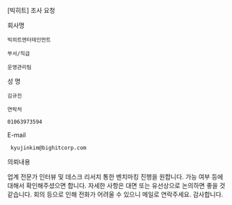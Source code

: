 [빅히트] 조사 요청


회사명

 	빅히트엔터테인먼트

 	부서/직급

 	운영관리팀

 	
성 명

 	김규진

 	연락처

 	01063973594

 	
E-mail

 	 kyujinkim@bighitcorp.com

 	
 	 	  

의뢰내용

   업계 전문가 인터뷰 및 데스크 리서치 통한 벤치마킹 진행을 원합니다. 가능 여부 등에 대해서 확인해주셨으면 합니다. 자세한 사항은 대면 또는 유선상으로 논의하면 좋을 것 같습니다. 회의 등으로 인해 전화가 어려울 수 있으니 메일로 연락주세요. 감사합니다. 

